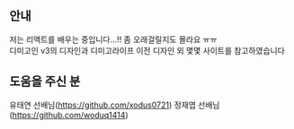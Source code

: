 ## 안내

저는 리액트를 배우는 중입니다...!! 좀 오래걸릴지도 몰라요 ㅠㅠ<br>
디미고인 v3의 디자인과 디미고라이프 이전 디자인 외 몇몇 사이트를 참고하였습니다

## 도움을 주신 분

유태연 선배님(https://github.com/xodus0721)
정재엽 선배님(https://github.com/woduq1414)
